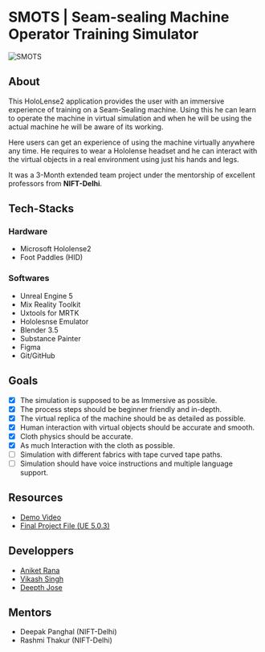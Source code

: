 # SMOTS | Seam-sealing Machine Operator Training Simulator

![SMOTS](https://github.com/XROS-X-NIFT/SMOTS/assets/76243585/a0f3c8c8-13e4-4de2-9c35-0acd7c7a974c)

## About
This HoloLense2 application provides the user with an immersive experience of training on a Seam-Sealing machine. Using this he can learn to operate the machine in virtual simulation and when he will be using the actual machine he will be aware of its working.

Here users can get an experience of using the machine virtually anywhere any time. He requires to wear a Hololense headset and he can interact with the virtual objects in a real environment using just his hands and legs.

It was a 3-Month extended team project under the mentorship of excellent professors from **NIFT-Delhi**.

## Tech-Stacks
### Hardware
* Microsoft Hololense2
* Foot Paddles (HID)

### Softwares
* Unreal Engine 5
* Mix Reality Toolkit
* Uxtools for MRTK
* Hololesnse Emulator
* Blender 3.5
* Substance Painter
* Figma
* Git/GitHub

## Goals
- [x] The simulation is supposed to be as Immersive as possible.
- [x] The process steps should be beginner friendly and in-depth.
- [x] The virtual replica of the machine should be as detailed as possible.
- [x] Human interaction with virtual objects should be accurate and smooth.
- [x] Cloth physics should be accurate.
- [x] As much Interaction with the cloth as possible.
- [ ] Simulation with different fabrics with tape curved tape paths.
- [ ] Simulation should have voice instructions and multiple language support.

## Resources 
* [Demo Video](https://youtu.be/leQT2alHVxw)
* [Final Project File (UE 5.0.3) ](https://drive.google.com/drive/folders/13XvOUTTscTGKAipq4r_6Fx8604-rnqI5?usp=sharing)

## Developpers
* [Aniket Rana](https://github.com/Aniumbott)
* [Vikash Singh](https://github.com/vikash949)
* [Deepth Jose](https://github.com/deepzrj)

## Mentors
* Deepak Panghal (NIFT-Delhi)
* Rashmi Thakur (NIFT-Delhi)
